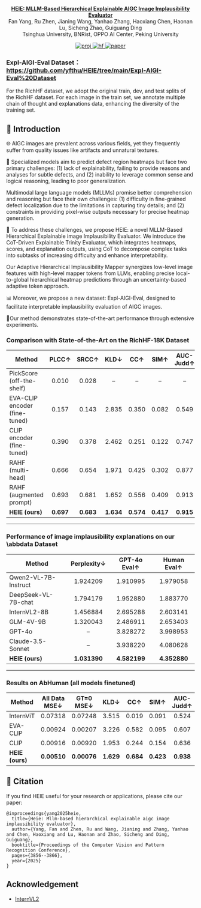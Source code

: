 
<p align="center">
<a href="https://arxiv.org/abs/2411.17261">
    <strong>HEIE: MLLM-Based Hierarchical Explainable AIGC Image Implausibility Evaluator</strong>
  </a>
  <br>
    <span>Fan Yang</a><sup></sup>,
    </span>
    <span>Ru Zhen<sup></sup>,</span>
    <span>Jianing Wang<sup></sup>,</span>
    <span>Yanhao Zhang<sup></sup>,</span>
    <span>Haoxiang Chen<sup></sup>,</span>
    <span>Haonan Lu</a><sup></sup>,</span>
    <span>Sicheng Zhao</a><sup></sup>,</span>
    <span>Guiguang Ding<sup></sup></span><br>
    <span><sup></sup>Tsinghua University, BNRist, OPPO AI Center, Peking University</span>


  <br>
</p>
<p align="center">
  <a href="https://yfthu.github.io/HEIE/">
    <img alt="proj" src="https://img.shields.io/badge/%F0%9F%96%BC%20Project-HEIE-blue?&style=flat&link=https://yfthu.github.io/HEIE">
  </a>
  <a href="https://github.com/yfthu/HEIE/tree/main/Expl-AIGI-Eval%20Dataset">
    <img alt="hf" src="https://img.shields.io/badge/%F0%9F%96%BC%20Dataset-orange?&style=flat&link=https://github.com/yfthu/HEIE/tree/main/Expl-AIGI-Eval%20Dataset">
  </a>
  <a href="https://arxiv.org/abs/2411.17261">
    <img alt="paper" src="https://img.shields.io/badge/Paper-2411.17261-brightblue?style=flat&logo=arxiv&link=https://arxiv.org/abs/2411.17261">
  </a>
</p>


### Expl-AIGI-Eval Dataset：https://github.com/yfthu/HEIE/tree/main/Expl-AIGI-Eval%20Dataset
For the RichHF dataset, we adopt the original train, dev, and test splits of the RichHF dataset. For each image in the train set, we annotate multiple chain of thought and explanations data, enhancing the diversity of the training set.


## 📝 Introduction 
🌐 AIGC images are prevalent across various fields, yet they frequently suffer from quality issues like artifacts and unnatural textures. 

🔄 Specialized models aim to predict defect region heatmaps but face two primary challenges: (1) lack of explainability, failing to provide reasons and analyses for subtle defects, and (2) inability to leverage common sense and logical reasoning, leading to poor generalization. 

Multimodal large language models (MLLMs) promise better comprehension and reasoning but face their own challenges: (1) difficulty in fine-grained defect localization due to the limitations in capturing tiny details; and (2) constraints in providing pixel-wise outputs necessary for precise heatmap generation. 

🧩 To address these challenges, we propose HEIE: a novel MLLM-Based Hierarchical Explainable image Implausibility Evaluator. We introduce the CoT-Driven Explainable Trinity Evaluator, which integrates heatmaps, scores, and explanation outputs, using CoT to decompose complex tasks into subtasks of increasing difficulty and enhance interpretability. 

Our Adaptive Hierarchical Implausibility Mapper synergizes low-level image features with high-level mapper tokens from LLMs, enabling precise local-to-global hierarchical heatmap predictions through an uncertainty-based adaptive token approach. 

📊 Moreover, we propose a new dataset: Expl-AIGI-Eval, designed to facilitate interpretable implausibility evaluation of AIGC images. 

👑Our method demonstrates state-of-the-art performance through extensive experiments. 



### Comparison with State-of-the-Art on the RichHF-18K Dataset

| Method                            | PLCC↑  | SRCC↑  | KLD↓   | CC↑    | SIM↑    | AUC-Judd↑ | MSE (GT=0)↓ | MSE (All Data)↓ |
|-----------------------------------|:------:|:------:|:------:|:------:|:-------:|:---------:|:-----------:|:---------------:|
| PickScore (off-the-shelf)         | 0.010  | 0.028  |   –    |   –    |    –    |     –     |      –      |        –        |
| EVA-CLIP encoder (fine-tuned)     | 0.157  | 0.143  | 2.835  | 0.350  |  0.082  |   0.549   |   0.00512   |     0.01614     |
| CLIP encoder (fine-tuned)         | 0.390  | 0.378  | 2.462  | 0.251  |  0.122  |   0.747   |   0.00425   |     0.01437     |
| RAHF (multi-head)                 | 0.666  | 0.654  | 1.971  | 0.425  |  0.302  |   0.877   |   0.00141   |     0.01216     |
| RAHF (augmented prompt)           | 0.693  | 0.681  | 1.652  | 0.556  |  0.409  |   0.913   |   0.00095   |     0.00920     |
| **HEIE (ours)**                   |**0.697**|**0.683**|**1.634**|**0.574**|**0.417**| **0.915** | **0.00014** |  **0.00825**   |

---

### Performance of image implausibility explanations on our \abbdata Dataset

| Method                        | Perplexity↓ | GPT-4o Eval↑ | Human Eval↑ |
|-------------------------------|:-----------:|:------------:|:-----------:|
| Qwen2-VL-7B-Instruct          |   1.924209  |   1.910995   |   1.979058  |
| DeepSeek-VL-7B-chat           |   1.794179  |   1.952880   |   1.883770  |
| InternVL2-8B                  |   1.456884  |   2.695288   |   2.603141  |
| GLM-4V-9B                     |   1.320043  |   2.486911   |   2.653403  |
| GPT-4o                        |      –      |   3.828272   |   3.998953  |
| Claude-3.5-Sonnet             |      –      |   3.938220   |   4.080628  |
| **HEIE (ours)**               | **1.031390**| **4.582199** | **4.352880**|

---

### Results on AbHuman (all models finetuned)

| Method         | All Data MSE↓ | GT=0 MSE↓ | KLD↓  | CC↑   | SIM↑   | AUC-Judd↑ |
|----------------|:-------------:|:---------:|:-----:|:-----:|:------:|:---------:|
| InternViT      |    0.07318    |  0.07248  | 3.515 | 0.019 | 0.091  |   0.524   |
| EVA-CLIP       |    0.00924    |  0.00207  | 3.226 | 0.582 | 0.095  |   0.607   |
| CLIP           |    0.00916    |  0.00920  | 1.953 | 0.244 | 0.154  |   0.636   |
| **HEIE (ours)**| **0.00510**   | **0.00076**| **1.629** | **0.684** | **0.423** | **0.938** |



## 📖 Citation
If you find HEIE useful for your research or applications, please cite our paper:

```
@inproceedings{yang2025heie,
  title={Heie: Mllm-based hierarchical explainable aigc image implausibility evaluator},
  author={Yang, Fan and Zhen, Ru and Wang, Jianing and Zhang, Yanhao and Chen, Haoxiang and Lu, Haonan and Zhao, Sicheng and Ding, Guiguang},
  booktitle={Proceedings of the Computer Vision and Pattern Recognition Conference},
  pages={3856--3866},
  year={2025}
}
```

## Acknowledgement
- [InternVL2](https://github.com/OpenGVLab/InternVL)

